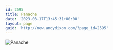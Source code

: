 ```yaml
---
id: 2595
title: Panache
date: '2023-03-17T13:45:31+00:00'
layout: page
guid: 'http://new.andydixon.com/?page_id=2595'
---
```


![Panache](https://i0.wp.com/assets.g8x2.ldn.idrivee2-23.com/posters/Panache%2001.jpg?w=1200&ssl=1 "Panache")